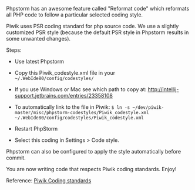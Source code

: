Phpstorm has an awesome feature called "Reformat code" which reformats all PHP code to follow a particular selected coding style.

Piwik uses PSR coding standard for php source code. We use a slightly customized PSR style
(because the default PSR style in Phpstorm results in some unwanted changes).

Steps:
 * Use latest Phpstorm
 * Copy this Piwik_codestyle.xml file in your  `~/.WebIde80/config/codestyles/`
  * If you use Windows or Mac see which path to copy at: http://intellij-support.jetbrains.com/entries/23358108
  * To automatically link to the file in Piwik:
  `$ ln -s ~/dev/piwik-master/misc/phpstorm-codestyles/Piwik_codestyle.xml  ~/.WebIde80/config/codestyles/Piwik_codestyle.xml`

 * Restart PhpStorm
 * Select this coding in Settings > Code style.

Phpstorm can also be configured to apply the style automatically before commit.

You are now writing code that respects Piwik coding standards. Enjoy!

Reference: [Piwik Coding standards](http://developer.piwik.org/guides/contributing-to-piwik-core#piwik-core-code-standards)

